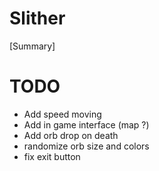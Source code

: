 # Slither
[Summary]
# TODO
- Add speed moving
- Add in game interface (map ?)
- Add orb drop on death
- randomize orb size and colors
- fix exit button